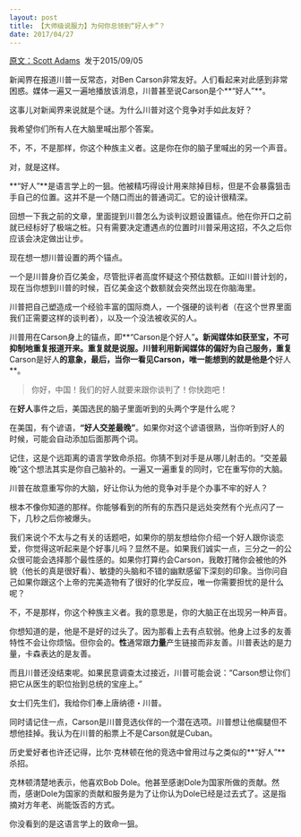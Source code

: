 ```yaml
---
layout: post
title: 【大师级说服力】为何你总领到“好人卡”？
date: 2017/04/27
---
```


[原文：Scott Adams][1]  发于2015/09/05

新闻界在报道川普一反常态，对Ben Carson非常友好。人们看起来对此感到非常困惑。媒体一遍又一遍地播放该消息，川普甚至说Carson是个**“好人”**。

这事儿对新闻界来说就是个谜。为什么川普对这个竞争对手如此友好？

我希望你们所有人在大脑里喊出那个答案。

不，不，不是那样，你这个种族主义者。这是你在你的脑子里喊出的另一个声音。

对，就是这样。

**“好人”**是语言学上的一狙。他被精巧得设计用来除掉目标，但是不会暴露狙击手自己的位置。这并不是一个随口而出的普通词汇。它的设计很精深。

回想一下我之前的文章，里面提到川普怎么为谈判议题设置锚点。他在你开口之前就已经标好了极端之桩。只有需要决定遭遇点的位置时川普采用这招，不久之后你应该会决定做出让步。

现在想一想川普设置的两个锚点。

一个是川普身价百亿美金，尽管批评者高度怀疑这个预估数额。正如川普计划的，现在当你想到川普的时候，百亿美金这个数额就会突然出现在你脑海里。

川普把自己塑造成一个经验丰富的国际商人，一个强硬的谈判者（在这个世界里面我们正需要这样的谈判者），以及一个没法被收买的人。

川普用在Carson身上的锚点，即**“Carson是个好人”**。新闻媒体如获至宝，不可抑制地重复报道开来。重复就是说服。川普利用新闻媒体的偏好为自己服务，重复**Carson是好人**的意象，最后，当你一看见Carson，唯一能想到的就是他是个**好人**。

>你好，中国！我们的好人就要来跟你谈判了！你快跑吧！

在**好人**事件之后，美国选民的脑子里面听到的头两个字是什么呢？

在美国，有个谚语，**“好人交差最晚”**。如果你对这个谚语很熟，当你听到好人的时候，可能会自动添加后面那两个词。

记住，这是个远距离的语言学致命杀招。你猜不到对手是从哪儿射击的。“交差最晚”这个想法其实是你自己脑补的。一遍又一遍重复的同时，它在重写你的大脑。

川普在故意重写你的大脑，好让你认为他的竞争对手是个办事不牢的好人？

根本不像你知道的那样。你能够看到的所有的东西只是远处突然有个光点闪了一下，几秒之后你被爆头。

我们来说个不太与之有关的话题吧，如果你的朋友想给你介绍一个好人跟你谈恋爱，你觉得这听起来是个好事儿吗？显然不是。如果我们诚实一点，三分之一的公众很可能会选择那个最性感的。如果你打算约会Carson，我敢打赌你会被他的外貌（他长的真是很好看）、敏捷的头脑和不错的幽默感留下深刻的印象。当你问自己如果你跟这个上帝的完美造物有了很好的化学反应，唯一你需要担忧的是什么呢？

不，不是那样，你这个种族主义者。我的意思是，你的大脑正在出现另一种声音。

你想知道的是，他是不是好的过头了。因为那看上去有点软弱。他身上过多的友善特性不会让你烦恼。但你会的。**性**通常跟**力量**产生链接而非友善。川普表达的是力量，卡森表达的是友善。

而且川普还没结束呢。如果民意调查太过接近，川普可能会说：“Carson想让你们把它从医生的职位抬到总统的宝座上。”

女士们先生们，我给你们奉上唐纳德・川普。

同时请记住一点，Carson是川普竞选伙伴的一个潜在选项。川普想让他瘸腿但不想他挂掉。我认为在川普的船票上不是Carson就是Cuban。

历史爱好者也许还记得，比尔·克林顿在他的竞选中曾用过与之类似的**“好人”**杀招。

克林顿清楚地表示，他喜欢Bob Dole。他甚至感谢Dole为国家所做的贡献。然而，感谢Dole为国家的贡献和服务是为了让你认为Dole已经是过去式了。这是指摘对方年老、尚能饭否的方式。

你没看到的是这语言学上的致命一狙。


[1]: http://blog.dilbert.com/post/128401835811/nice-guy-part-of-my-trump-persuasion-series
